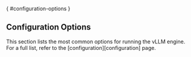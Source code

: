 [](){ #configuration-options }

## Configuration Options

This section lists the most common options for running the vLLM engine.
For a full list, refer to the [configuration][configuration] page.
